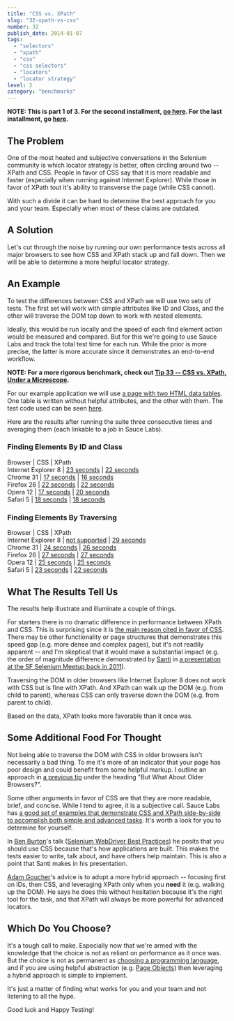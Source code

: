 ```yaml
---
title: "CSS vs. XPath"
slug: "32-xpath-vs-css"
number: 32
publish_date: 2014-01-07
tags:
  - "selectors"
  - "xpath"
  - "css"
  - "css selectors"
  - "locators"
  - "locator strategy"
level: 2
category: "benchmarks"
---
```


__NOTE: This is part 1 of 3. For the second installment, [go here](http://elementalselenium.com/tips/33-xpath-vs-css-revisited). For the last installment, go [here](http://elementalselenium.com/tips/34-xpath-vs-css-revisited-2).__

## The Problem

One of the most heated and subjective conversations in the Selenium community is which locator strategy is better, often circling around two -- XPath and CSS. People in favor of CSS say that it is more readable and faster (especially when running against Internet Explorer). While those in favor of XPath tout it's ability to transverse the page (while CSS cannot).

With such a divide it can be hard to determine the best approach for you and your team. Especially when most of these claims are outdated.

## A Solution

Let's cut through the noise by running our own performance tests across all major browsers to see how CSS and XPath stack up and fall down. Then we will be able to determine a more helpful locator strategy.

## An Example

To test the differences between CSS and XPath we will use two sets of tests. The first set will work with simple attributes like ID and Class, and the other will traverse the DOM top down to work with nested elements.

Ideally, this would be run locally and the speed of each find element action would be measured and compared. But for this we're going to use Sauce Labs and track the total test time for each run. While the prior is more precise, the latter is more accurate since it demonstrates an end-to-end workflow.

__NOTE: For a more rigorous benchmark, check out [Tip 33 -- CSS vs. XPath, Under a Microscope](http://elementalselenium.com/tips/33-xpath-vs-css-revisited).__

For our example application we will use [a page with two HTML data tables](http://the-internet.herokuapp.com/tables). One table is written without helpful attributes, and the other with them. The test code used can be seen [here](https://gist.github.com/tourdedave/8309313).

Here are the results after running the suite three consecutive times and averaging them (each linkable to a job in Sauce Labs).

### Finding Elements By ID and Class

Browser | CSS | XPath  
Internet Explorer 8 | [23 seconds](https://saucelabs.com/tests/99c76814cf9749ef83a0908af96f36e8)  | [22 seconds](https://saucelabs.com/tests/3052b7b1d04d4a6ca8e69a78e2c7143f)  
Chrome 31           | [17 seconds](https://saucelabs.com/tests/57e12106969b4c27a888f34815eabade)  | [16 seconds](https://saucelabs.com/tests/aadb81d6c7e74485aa6b4cc8b5545306)  
Firefox 26          | [22 seconds](https://saucelabs.com/tests/0195437ad34f41be9ccf50d2b354bca5)  | [22 seconds](https://saucelabs.com/tests/882bb654f1f247938d9283acd687c6a7)  
Opera 12            | [17 seconds](https://saucelabs.com/tests/dc33e27d94ed4a6481375223bf836647)  | [20 seconds](https://saucelabs.com/tests/0f1187556f50476484c71e182151c70c)  
Safari 5            | [18 seconds](https://saucelabs.com/tests/4bc307aec4d9467e85538d29ac9929d1)  | [18 seconds](https://saucelabs.com/tests/8bd1c7fbb2604429ba903f0a814ee9df)  

### Finding Elements By Traversing

Browser | CSS | XPath  
Internet Explorer 8 | [not supported](https://saucelabs.com/tests/4caa9a370f234359afbd31bb86ae3089)  | [29 seconds](https://saucelabs.com/tests/8405a88ef187475d9ca191fb2adf5634)  
Chrome 31           | [24 seconds](https://saucelabs.com/tests/cdae032631a34f87b75ca1daadbaf6cf)  | [26 seconds](https://saucelabs.com/tests/cae82a0567d845858c35602d34558f8c)  
Firefox 26          | [27 seconds](https://saucelabs.com/tests/62192045bf2149e6bae5f1010b491810)  | [27 seconds](https://saucelabs.com/tests/50dc24e1e484489cbe8eaa8eb2cebbf1)  
Opera 12            | [25 seconds](https://saucelabs.com/tests/399fbd76410d42ca9207ed829da93952)  | [25 seconds](https://saucelabs.com/tests/0f4bd7a9ab8c4bdcb5d0bef91043c41b)  
Safari 5            | [23 seconds](https://saucelabs.com/tests/9247cb6c27c9431b8f5d555ee00e22c3)  | [22 seconds](https://saucelabs.com/tests/7cf2656786094645b9fcf2329f452c80)  


## What The Results Tell Us

The results help illustrate and illuminate a couple of things.

For starters there is no dramatic difference in performance between XPath and CSS. This is surprising since it is [the main reason cited in favor of CSS](http://stackoverflow.com/questions/13975595/why-one-should-prefer-using-css-over-xpath-in-ie/14139380#14139380). There may be other functionality or page structures that demonstrates this speed gap (e.g. more dense and complex pages), but it's not readily apparent -- and I'm skeptical that it would make a substantial impact (e.g. the order of magnitude difference demonstrated by [Santi](https://twitter.com/santiycr) in [a presentation at the SF Selenium Meetup back in 2011](http://www.youtube.com/watch?v=6vPu3TO6XZ4)).

Traversing the DOM in older browsers like Internet Explorer 8 does not work with CSS but is fine with XPath. And XPath can walk up the DOM (e.g. from child to parent), whereas CSS can only traverse down the DOM (e.g. from parent to child).

Based on the data, XPath looks more favorable than it once was.

## Some Additional Food For Thought

Not being able to traverse the DOM with CSS in older browsers isn't necessarily a bad thing. To me it's more of an indicator that your page has poor design and could benefit from some helpful markup. I outline an approach in [a previous tip](http://elementalselenium.com/tips/25-tables) under the heading "But What About Older Browsers?".

Some other arguments in favor of CSS are that they are more readable, brief, and concise. While I tend to agree, it is a subjective call. Sauce Labs has [a good set of examples that demonstrate CSS and XPath side-by-side to accomplish both simple and advanced tasks](http://saucelabs.com/resources/selenium/css-selectors). It's worth a look for you to determine for yourself.

In [Ben Burton](https://twitter.com/bjburton)'s talk ([Selenium WebDriver Best Practices](http://vimeo.com/44133409)) he posits that you should use CSS because that's how applications are built. This makes the tests easier to write, talk about, and have others help maintain. This is also a point that Santi makes in his presentation.

[Adam Goucher](https://twitter.com/adamgoucher)'s advice is to adopt a more hybrid approach -- focusing first on IDs, then CSS, and leveraging XPath only when you __need__ it (e.g. walking up the DOM). He says he does this without hesitation because it's the right tool for the task, and that XPath will always be more powerful for advanced locators.

## Which Do You Choose?

It's a tough call to make. Especially now that we're armed with the knowledge that the choice is not as reliant on performance as it once was. But the choice is not as permanent as [choosing a programming language](http://elementalselenium.com/tips/21-choosing-a-language), and if you are using helpful abstraction (e.g. [Page Objects](http://elementalselenium.com/tips/tags/page_object)) then leveraging a hybrid approach is simple to implement.

It's just a matter of finding what works for you and your team and not listening to all the hype.

Good luck and Happy Testing!
